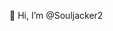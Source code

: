 👋 Hi, I’m @Souljacker2

<!---
Souljacker2/Souljacker2 is a ✨ special ✨ repository because its `README.md` (this file) appears on your GitHub profile.
You can click the Preview link to take a look at your changes.
--->
